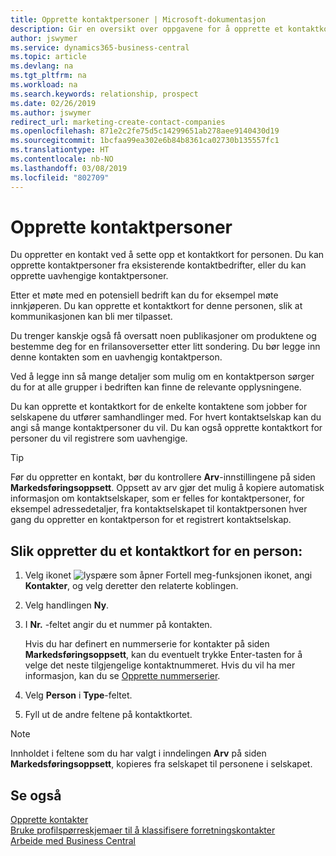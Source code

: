 ```yaml
---
title: Opprette kontaktpersoner | Microsoft-dokumentasjon
description: Gir en oversikt over oppgavene for å opprette et kontaktkort for en person, for eksempel et prospekt eller en leverandør, noe som bidrar til å definere relasjonen og tilpasse kommunikasjon.
author: jswymer
ms.service: dynamics365-business-central
ms.topic: article
ms.devlang: na
ms.tgt_pltfrm: na
ms.workload: na
ms.search.keywords: relationship, prospect
ms.date: 02/26/2019
ms.author: jswymer
redirect_url: marketing-create-contact-companies
ms.openlocfilehash: 871e2c2fe75d5c14299651ab278aee9140430d19
ms.sourcegitcommit: 1bcfaa99ea302e6b84b8361ca02730b135557fc1
ms.translationtype: HT
ms.contentlocale: nb-NO
ms.lasthandoff: 03/08/2019
ms.locfileid: "802709"
---
```

# <a name="creating-contact-persons"></a>Opprette kontaktpersoner
Du oppretter en kontakt ved å sette opp et kontaktkort for personen. Du kan opprette kontaktpersoner fra eksisterende kontaktbedrifter, eller du kan opprette uavhengige kontaktpersoner.

Etter et møte med en potensiell bedrift kan du for eksempel møte innkjøperen. Du kan opprette et kontaktkort for denne personen, slik at kommunikasjonen kan bli mer tilpasset.

Du trenger kanskje også få oversatt noen publikasjoner om produktene og bestemme deg for en frilansoversetter etter litt sondering. Du bør legge inn denne kontakten som en uavhengig kontaktperson.

Ved å legge inn så mange detaljer som mulig om en kontaktperson sørger du for at alle grupper i bedriften kan finne de relevante opplysningene.

Du kan opprette et kontaktkort for de enkelte kontaktene som jobber for selskapene du utfører samhandlinger med. For hvert kontaktselskap kan du angi så mange kontaktpersoner du vil. Du kan også opprette kontaktkort for personer du vil registrere som uavhengige.

> [!TIP]  
>   Før du oppretter en kontakt, bør du kontrollere **Arv**-innstillingene på siden **Markedsføringsoppsett**. Oppsett av arv gjør det mulig å kopiere automatisk informasjon om kontaktselskaper, som er felles for kontaktpersoner, for eksempel adressedetaljer, fra kontaktselskapet til kontaktpersonen hver gang du oppretter en kontaktperson for et registrert kontaktselskap.

## <a name="to-create-a-contact-card-for-a-person"></a>Slik oppretter du et kontaktkort for en person:
1. Velg ikonet ![lyspære som åpner Fortell meg-funksjonen](media/ui-search/search_small.png "Fortell hva du vil gjøre") ikonet, angi **Kontakter**, og velg deretter den relaterte koblingen.
2. Velg handlingen **Ny**.
3. I **Nr.** -feltet angir du et nummer på kontakten.

    Hvis du har definert en nummerserie for kontakter på siden **Markedsføringsoppsett**, kan du eventuelt trykke Enter-tasten for å velge det neste tilgjengelige kontaktnummeret. Hvis du vil ha mer informasjon, kan du se [Opprette nummerserier](ui-create-number-series.md).
4. Velg **Person** i **Type**-feltet.
5. Fyll ut de andre feltene på kontaktkortet.

> [!NOTE]  
>   Innholdet i feltene som du har valgt i inndelingen **Arv** på siden **Markedsføringsoppsett**, kopieres fra selskapet til personene i selskapet.

## <a name="see-also"></a>Se også
[Opprette kontakter](marketing-create-contact-companies.md)  
[Bruke profilspørreskjemaer til å klassifisere forretningskontakter](marketing-create-contact-profile-questionnaire.md)  
[Arbeide med Business Central](ui-work-product.md)
